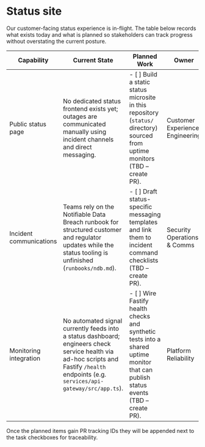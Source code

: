 # Status site

Our customer-facing status experience is in-flight. The table below records what exists today and what is planned so stakeholders can track progress without overstating the current posture.

| Capability | Current State | Planned Work | Owner | Evidence |
| --- | --- | --- | --- | --- |
| Public status page | No dedicated status frontend exists yet; outages are communicated manually using incident channels and direct messaging. | - [ ] Build a static status microsite in this repository (`status/` directory) sourced from uptime monitors (TBD – create PR). | Customer Experience Engineering | [`status/`](./)<br>[CI workflow](https://github.com/matthewdau85/APGMS-Final/actions/workflows/ci.yml) |
| Incident communications | Teams rely on the Notifiable Data Breach runbook for structured customer and regulator updates while the status tooling is unfinished (`runbooks/ndb.md`). | - [ ] Draft status-specific messaging templates and link them to incident command checklists (TBD – create PR). | Security Operations & Comms | [`runbooks/ndb.md`](../runbooks/ndb.md) |
| Monitoring integration | No automated signal currently feeds into a status dashboard; engineers check service health via ad-hoc scripts and Fastify `/health` endpoints (e.g. `services/api-gateway/src/app.ts`). | - [ ] Wire Fastify health checks and synthetic tests into a shared uptime monitor that can publish status events (TBD – create PR). | Platform Reliability | [`services/api-gateway/src/app.ts`](../services/api-gateway/src/app.ts)<br>[Security workflow](https://github.com/matthewdau85/APGMS-Final/actions/workflows/security.yml) |

Once the planned items gain PR tracking IDs they will be appended next to the task checkboxes for traceability.
